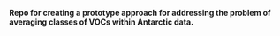 **Repo for creating a prototype approach for addressing the problem of averaging classes of VOCs within Antarctic data.** 
